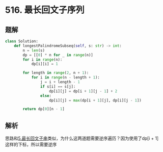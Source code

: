 # 516. 最长回文子序列

## 题解

```python
class Solution:
    def longestPalindromeSubseq(self, s: str) -> int:
        n = len(s)
        dp = [[0] * n for _ in range(n)]
        for i in range(n):
            dp[i][i] = 1

        for length in range(2, n + 1):
            for i in range(n - length + 1):
                j = i + length - 1
                if s[i] == s[j]:
                    dp[i][j] = dp[i + 1][j - 1] + 2
                else:
                    dp[i][j] = max(dp[i + 1][j], dp[i][j - 1])

        return dp[0][n - 1]
```

## 解析

思路和[5.最长回文子串](5.最长回文子串.md)类似，为什么这两道题需要逆序遍历？因为使用了dp[i + 1]这样的下标，所以需要逆序
